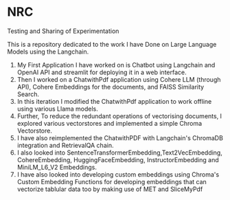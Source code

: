 # NRC
Testing and Sharing of Experimentation

This is a repository dedicated to the work I have Done on Large Language Models using the Langchain.

1. My First Application I have worked on is Chatbot using Langchain and OpenAI API and streamlit for deploying it in a web interface.
2. Then I worked on a ChatwithPdf application using Cohere LLM (through API), Cohere Embeddings for the documents, and FAISS Similarity Search.
3. In this iteration I modified the ChatwithPdf application to work offline using various Llama models.
4. Further, To reduce the redundant operations of vectorising documents, I explored various vectorstores and implemented a simple Chroma Vectorstore.
5. I have also reimplemented the ChatwithPDF with Langchain's ChromaDB integration and RetrievalQA chain.
6. I also looked into SentenceTransformerEmbedding,Text2VecEmbedding, CohereEmbedding, HuggingFaceEmbedding, InstructorEmbedding and MiniLM_L6_V2 Embeddings.
7. I have also looked into developing custom embeddings using Chroma's Custom Embedding Functions for developing embeddings that can vectorize tablular data too by making use of MET and SliceMyPdf
